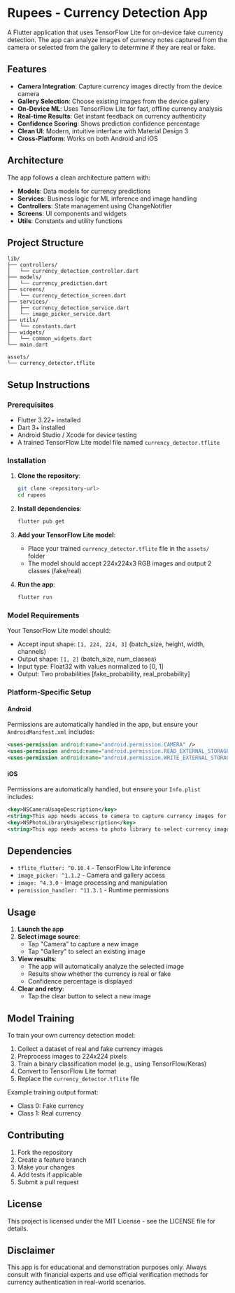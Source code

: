 # Rupees - Currency Detection App

A Flutter application that uses TensorFlow Lite for on-device fake currency detection. The app can analyze images of currency notes captured from the camera or selected from the gallery to determine if they are real or fake.

## Features

- **Camera Integration**: Capture currency images directly from the device camera
- **Gallery Selection**: Choose existing images from the device gallery
- **On-Device ML**: Uses TensorFlow Lite for fast, offline currency analysis
- **Real-time Results**: Get instant feedback on currency authenticity
- **Confidence Scoring**: Shows prediction confidence percentage
- **Clean UI**: Modern, intuitive interface with Material Design 3
- **Cross-Platform**: Works on both Android and iOS

## Architecture

The app follows a clean architecture pattern with:

- **Models**: Data models for currency predictions
- **Services**: Business logic for ML inference and image handling
- **Controllers**: State management using ChangeNotifier
- **Screens**: UI components and widgets
- **Utils**: Constants and utility functions

## Project Structure

```
lib/
├── controllers/
│   └── currency_detection_controller.dart
├── models/
│   └── currency_prediction.dart
├── screens/
│   └── currency_detection_screen.dart
├── services/
│   ├── currency_detection_service.dart
│   └── image_picker_service.dart
├── utils/
│   └── constants.dart
├── widgets/
│   └── common_widgets.dart
└── main.dart

assets/
└── currency_detector.tflite
```

## Setup Instructions

### Prerequisites

- Flutter 3.22+ installed
- Dart 3+ installed
- Android Studio / Xcode for device testing
- A trained TensorFlow Lite model file named `currency_detector.tflite`

### Installation

1. **Clone the repository**:
   ```bash
   git clone <repository-url>
   cd rupees
   ```

2. **Install dependencies**:
   ```bash
   flutter pub get
   ```

3. **Add your TensorFlow Lite model**:
   - Place your trained `currency_detector.tflite` file in the `assets/` folder
   - The model should accept 224x224x3 RGB images and output 2 classes (fake/real)

4. **Run the app**:
   ```bash
   flutter run
   ```

### Model Requirements

Your TensorFlow Lite model should:
- Accept input shape: `[1, 224, 224, 3]` (batch_size, height, width, channels)
- Output shape: `[1, 2]` (batch_size, num_classes)
- Input type: Float32 with values normalized to [0, 1]
- Output: Two probabilities [fake_probability, real_probability]

### Platform-Specific Setup

#### Android
Permissions are automatically handled in the app, but ensure your `AndroidManifest.xml` includes:
```xml
<uses-permission android:name="android.permission.CAMERA" />
<uses-permission android:name="android.permission.READ_EXTERNAL_STORAGE" />
<uses-permission android:name="android.permission.WRITE_EXTERNAL_STORAGE" />
```

#### iOS
Permissions are automatically handled, but ensure your `Info.plist` includes:
```xml
<key>NSCameraUsageDescription</key>
<string>This app needs access to camera to capture currency images for analysis.</string>
<key>NSPhotoLibraryUsageDescription</key>
<string>This app needs access to photo library to select currency images for analysis.</string>
```

## Dependencies

- `tflite_flutter: ^0.10.4` - TensorFlow Lite inference
- `image_picker: ^1.1.2` - Camera and gallery access
- `image: ^4.3.0` - Image processing and manipulation
- `permission_handler: ^11.3.1` - Runtime permissions

## Usage

1. **Launch the app**
2. **Select image source**:
   - Tap "Camera" to capture a new image
   - Tap "Gallery" to select an existing image
3. **View results**:
   - The app will automatically analyze the selected image
   - Results show whether the currency is real or fake
   - Confidence percentage is displayed
4. **Clear and retry**:
   - Tap the clear button to select a new image

## Model Training

To train your own currency detection model:

1. Collect a dataset of real and fake currency images
2. Preprocess images to 224x224 pixels
3. Train a binary classification model (e.g., using TensorFlow/Keras)
4. Convert to TensorFlow Lite format
5. Replace the `currency_detector.tflite` file

Example training output format:
- Class 0: Fake currency
- Class 1: Real currency

## Contributing

1. Fork the repository
2. Create a feature branch
3. Make your changes
4. Add tests if applicable
5. Submit a pull request

## License

This project is licensed under the MIT License - see the LICENSE file for details.

## Disclaimer

This app is for educational and demonstration purposes only. Always consult with financial experts and use official verification methods for currency authentication in real-world scenarios.

